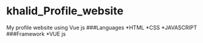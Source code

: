 # khalid_Profile_website
My profile website using Vue js
###Languages 
*HTML
*CSS
*JAVASCRIPT
###Framework
*VUE js
